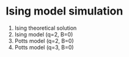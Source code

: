 # Ising model simulation

1. Ising theoretical solution
2. Ising model (q=2, B=0)
3. Potts model (q=2, B=0)
4. Potts model (q=3, B=0)
